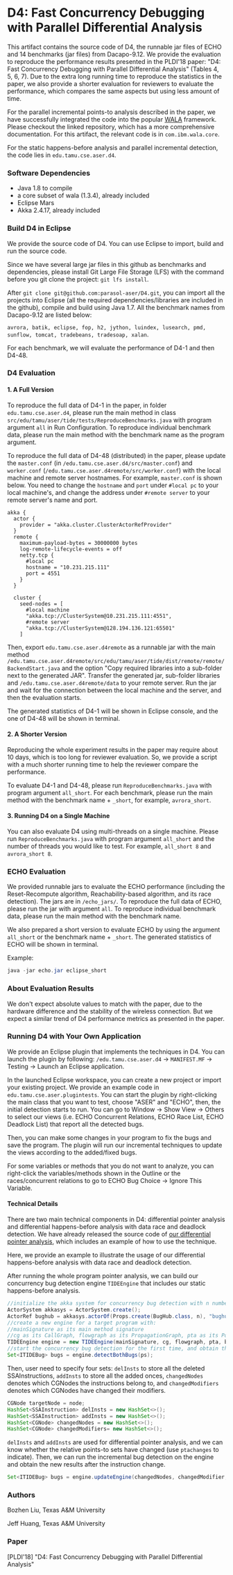 # D4: Fast Concurrency Debugging with Parallel Differential Analysis

This artifact contains the source code of D4, the runnable jar files of ECHO and 14 benchmarks (jar files) from Dacapo-9.12. We provide the evaluation to reproduce the performance results presented in the PLDI'18 paper: "D4: Fast Concurrency Debugging with Parallel Differential Analysis" (Tables 4, 5, 6, 7). Due to the extra long running time to reproduce the statistics in the paper, we also provide a shorter evaluation for reviewers to evaluate the performance, which compares the same aspects but using less amount of time.

For the parallel incremental points-to analysis described in the paper, we have successfully integrated the code into the popular [WALA](https://github.com/april1989/Incremental_Points_to_Analysis.git) framework. Please checkout the linked repository, which has a more comprehensive documentation. For this artifact, the relevant code is in ````com.ibm.wala.core````.

For the static happens-before analysis and parallel incremental detection, the code lies in ````edu.tamu.cse.aser.d4````.

### Software Dependencies
- Java 1.8 to compile
- a core subset of wala (1.3.4), already included
- Eclipse Mars
- Akka 2.4.17, already included

### Build D4 in Eclipse
We provide the source code of D4. You can use Eclipse to import, build and run the source code. 

Since we have several large jar files in this github as benchmarks and dependencies, please install Git Large File Storage (LFS) with the command before you git clone the project:
````git lfs install````.

After ````git clone git@github.com:parasol-aser/D4.git````, you can import all the projects into Eclipse (all the required dependencies/libraries are included in the github), compile and build using Java 1.7. All the benchmark names from Dacapo-9.12 are listed below:

````avrora, batik, eclipse, fop, h2, jython, luindex, lusearch, pmd, sunflow, tomcat, tradebeans, tradesoap, xalan````.

For each benchmark, we will evaluate the performance of D4-1 and then D4-48. 

### D4 Evaluation

#### 1. A Full Version
To reproduce the full data of D4-1 in the paper, in folder ````edu.tamu.cse.aser.d4````, please run the main method in class ````src/edu/tamu/aser/tide/tests/ReproduceBenchmarks.java```` with program argument ````all```` in Run Configuration. To reproduce individual benchmark data, please run the main method with the benchmark name as the program argument.

To reproduce the full data of D4-48 (distributed) in the paper, please update the ````master.conf```` (in ````/edu.tamu.cse.aser.d4/src/master.conf````) and ````worker.conf```` (````/edu.tamu.cse.aser.d4remote/src/worker.conf````) with the local machine and remote server hostnames. For example, ````master.conf```` is shown below. You need to change the ````hostname```` and ````port```` under ````#local pc```` to your local machine's, and change the address under ````#remote server```` to your remote server's name and port.

````
akka {
  actor {
    provider = "akka.cluster.ClusterActorRefProvider"
  }
  remote {
    maximum-payload-bytes = 30000000 bytes
    log-remote-lifecycle-events = off
    netty.tcp {
      #local pc
      hostname = "10.231.215.111"
      port = 4551
    }
  }

  cluster {
    seed-nodes = [
      #local machine
      "akka.tcp://ClusterSystem@10.231.215.111:4551",
      #remote server
      "akka.tcp://ClusterSystem@128.194.136.121:65501"
    ]
````

Then, export ````edu.tamu.cse.aser.d4remote```` as a runnable jar with the main method ````/edu.tamu.cse.aser.d4remote/src/edu/tamu/aser/tide/dist/remote/remote/BackendStart.java```` and the option "Copy required libraries into a sub-folder next to the generated JAR". Transfer the generated jar, sub-folder libraries and ````/edu.tamu.cse.aser.d4remote/data```` to your remote server. Run the jar and wait for the connection between the local machine and the server, and then the evaluation starts.

The generated statistics of D4-1 will be shown in Eclipse console, and the one of D4-48 will be shown in terminal. 

#### 2. A Shorter Version
Reproducing the whole experiment results in the paper may require about 10 days, which is too long for reviewer evaluation. So, we provide a script with a much shorter running time to help the reviewer compare the performance. 

To evaluate D4-1 and D4-48, please run ````ReproduceBenchmarks.java```` with program argument ````all_short````. For each benchmark, please run the main method with the benchmark name + ````_short````, for example, ````avrora_short````.

#### 3. Running D4 on a Single Machine
You can also evaluate D4 using multi-threads on a single machine. Please run ````ReproduceBenchmarks.java```` with program argument ````all_short```` and the number of threads you would like to test. For example, ````all_short 8```` and ````avrora_short 8````.

### ECHO Evaluation
We provided runnable jars to evaluate the ECHO performance (including the Reset-Recompute algorithm, Reachability-based algorithm, and its race detection). The jars are in ````/echo_jars/````. To reproduce the full data of ECHO, please run the jar with argument ````all````. To reproduce individual benchmark data, please run the main method with the benchmark name. 

We also prepared a short version to evaluate ECHO by using the argument ````all_short```` or the benchmark name + ````_short````. The generated statistics of ECHO will be shown in terminal.

Example:
````java 
java -jar echo.jar eclipse_short
````

### About Evaluation Results
We don't expect absolute values to match with the paper, due to the hardware difference and the stability of the wireless connection. But we expect a similar trend of D4 performance metrics as presented in the paper.

### Running D4 with Your Own Application 
We provide an Eclipse plugin that implements the techniques in D4. You can launch the plugin by following:  ````/edu.tamu.cse.aser.d4```` -> ````MANIFEST.MF```` -> Testing -> Launch an Eclipse application. 

In the launched Eclipse workspace, you can create a new project or import your existing project. We provide an example code in ````edu.tamu.cse.aser.plugintests````. You can start the plugin by right-clicking the main class that you want to test, choose "ASER" and "ECHO", then, the initial detection starts to run. You can go to Window -> Show View -> Others to select our views (i.e. ECHO Concurrent Relations, ECHO Race List, ECHO Deadlock List) that report all the detected bugs. 

Then, you can make some changes in your program to fix the bugs and save the program. The plugin will run our incremental techniques to update the views according to the added/fixed bugs.

For some variables or methods that you do not want to analyze, you can right-click the variables/methods shown in the Outline or the races/concurrent relations to go to ECHO Bug Choice -> Ignore This Variable. 

#### Technical Details
There are two main technical components in D4: differential pointer analysis and differential happens-before analysis with data race and deadlock detection. We have already released the source code of [our differential pointer analysis](https://github.com/april1989/Incremental_Points_to_Analysis.git), which includes an example of how to use the technique.

Here, we provide an example to illustrate the usage of our differential happens-before analysis with data race and deadlock detection.

After running the whole program pointer analysis, we can build our concurrency bug detection engine ````TIDEEngine```` that includes our static happens-before analysis.
````java 
//initialize the akka system for concurrency bug detection with n number of thread pool workers
ActorSystem akkasys = ActorSystem.create();
ActorRef bughub = akkasys.actorOf(Props.create(BugHub.class, n), "bughub");
//create a new engine for a target program with:
//mainSignature as its main method signature
//cg as its CallGraph, flowgraph as its PropagationGraph, pta as its PointerAnalysis; all are from previous pointer analysis
TIDEEngine engine = new TIDEEngine(mainSignature, cg, flowgraph, pta, bughub);
//start the concurrency bug detection for the first time, and obtain the detected bugs
Set<ITIDEBug> bugs = engine.detectBothBugs(ps);
````
Then, user need to specify four sets: ```delInsts``` to store all the deleted SSAInstructions, ```addInsts``` to store all the added onces, ````changedNodes```` denotes which CGNodes the instructions belong to, and  ````changedModifiers```` denotes which CGNodes have changed their modifiers.
```java
CGNode targetNode = node;
HashSet<SSAInstruction> delInsts = new HashSet<>();
HashSet<SSAInstruction> addInsts = new HashSet<>();
HashSet<CGNode> changedNodes = new HashSet<>();
HashSet<CGNode> changedModifiers= new HashSet<>();
````

```delInsts``` and ```addInsts``` are used for differential pointer analysis, and we can know whether the relative points-to sets have changed (use ````ptachanges```` to indicate). Then, we can run the incremental bug detection on the engine and obtain the new results after the instruction change.
````java
Set<ITIDEBug> bugs = engine.updateEngine(changedNodes, changedModifier, ptachanges, ps);
````

### Authors
Bozhen Liu, Texas A&M University

Jeff Huang, Texas A&M University

### Paper
[PLDI'18] "D4: Fast Concurrency Debugging with Parallel Differential Analysis"
